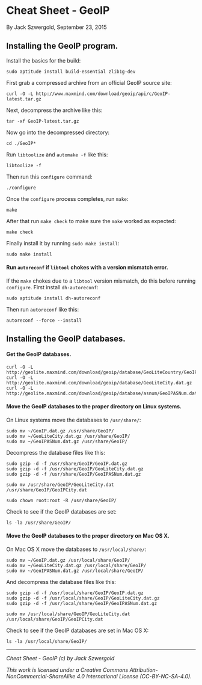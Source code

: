 # Cheat Sheet - GeoIP

By Jack Szwergold, September 23, 2015

## Installing the GeoIP program.

Install the basics for the build:

    sudo aptitude install build-essential zlib1g-dev

First grab a compressed archive from an official GeoIP source site:

	curl -O -L http://www.maxmind.com/download/geoip/api/c/GeoIP-latest.tar.gz

Next, decompress the archive like this:

	tar -xf GeoIP-latest.tar.gz

Now go into the decompressed directory:

	cd ./GeoIP*

Run `libtoolize` and `automake -f` like this:

	libtoolize -f

Then run this `configure` command:

	./configure

Once the `configure` process completes, run `make`:

	make

After that run `make check` to make sure the `make` worked as expected:

	make check

Finally install it by running `sudo make install`:

	sudo make install

#### Run `autoreconf` if `libtool` chokes with a version mismatch error.

If the `make` chokes due to a `libtool` version mismatch, do this before running `configure`. First install `dh-autoreconf`:

	sudo aptitude install dh-autoreconf

Then run `autoreconf` like this:

	autoreconf --force --install
	
## Installing the GeoIP databases.

#### Get the GeoIP databases.

    curl -O -L http://geolite.maxmind.com/download/geoip/database/GeoLiteCountry/GeoIP.dat.gz
    curl -O -L http://geolite.maxmind.com/download/geoip/database/GeoLiteCity.dat.gz
    curl -O -L http://geolite.maxmind.com/download/geoip/database/asnum/GeoIPASNum.dat.gz

#### Move the GeoIP databases to the proper directory on Linux systems.

On Linux systems move the databases to `/usr/share/`:

    sudo mv ~/GeoIP.dat.gz /usr/share/GeoIP/
    sudo mv ~/GeoLiteCity.dat.gz /usr/share/GeoIP/
    sudo mv ~/GeoIPASNum.dat.gz /usr/share/GeoIP/

Decompress the database files like this:

    sudo gzip -d -f /usr/share/GeoIP/GeoIP.dat.gz
    sudo gzip -d -f /usr/share/GeoIP/GeoLiteCity.dat.gz
    sudo gzip -d -f /usr/share/GeoIP/GeoIPASNum.dat.gz

    sudo mv /usr/share/GeoIP/GeoLiteCity.dat /usr/share/GeoIP/GeoIPCity.dat

    sudo chown root:root -R /usr/share/GeoIP/

Check to see if the GeoIP databases are set:

    ls -la /usr/share/GeoIP/

#### Move the GeoIP databases to the proper directory on Mac OS X.

On Mac OS X move the databases to `/usr/local/share/`:

    sudo mv ~/GeoIP.dat.gz /usr/local/share/GeoIP/
    sudo mv ~/GeoLiteCity.dat.gz /usr/local/share/GeoIP/
    sudo mv ~/GeoIPASNum.dat.gz /usr/local/share/GeoIP/

And decompress the database files like this:

    sudo gzip -d -f /usr/local/share/GeoIP/GeoIP.dat.gz
    sudo gzip -d -f /usr/local/share/GeoIP/GeoLiteCity.dat.gz
    sudo gzip -d -f /usr/local/share/GeoIP/GeoIPASNum.dat.gz

    sudo mv /usr/local/share/GeoIP/GeoLiteCity.dat /usr/local/share/GeoIP/GeoIPCity.dat

Check to see if the GeoIP databases are set in Mac OS X:

    ls -la /usr/local/share/GeoIP/

***

*Cheat Sheet - GeoIP (c) by Jack Szwergold*

*This work is licensed under a Creative Commons Attribution-NonCommercial-ShareAlike 4.0 International License (CC-BY-NC-SA-4.0).*
